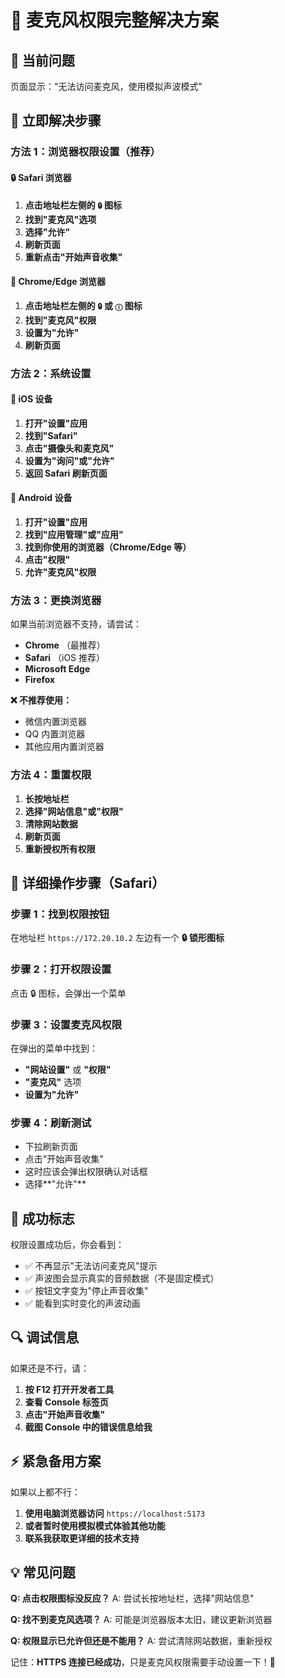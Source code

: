 # 🎤 麦克风权限完整解决方案

## 🚨 当前问题

页面显示："无法访问麦克风，使用模拟声波模式"

## 📱 立即解决步骤

### 方法 1：浏览器权限设置（推荐）

#### 🔒 Safari 浏览器

1. **点击地址栏左侧的 `🔒` 图标**
2. **找到"麦克风"选项**
3. **选择"允许"**
4. **刷新页面**
5. **重新点击"开始声音收集"**

#### 🤖 Chrome/Edge 浏览器

1. **点击地址栏左侧的 `🔒` 或 `ⓘ` 图标**
2. **找到"麦克风"权限**
3. **设置为"允许"**
4. **刷新页面**

### 方法 2：系统设置

#### 🍎 iOS 设备

1. **打开"设置"应用**
2. **找到"Safari"**
3. **点击"摄像头和麦克风"**
4. **设置为"询问"或"允许"**
5. **返回 Safari 刷新页面**

#### 🤖 Android 设备

1. **打开"设置"应用**
2. **找到"应用管理"或"应用"**
3. **找到你使用的浏览器（Chrome/Edge 等）**
4. **点击"权限"**
5. **允许"麦克风"权限**

### 方法 3：更换浏览器

如果当前浏览器不支持，请尝试：

- **Chrome** （最推荐）
- **Safari** （iOS 推荐）
- **Microsoft Edge**
- **Firefox**

**❌ 不推荐使用：**

- 微信内置浏览器
- QQ 内置浏览器
- 其他应用内置浏览器

### 方法 4：重置权限

1. **长按地址栏**
2. **选择"网站信息"或"权限"**
3. **清除网站数据**
4. **刷新页面**
5. **重新授权所有权限**

## 🔧 详细操作步骤（Safari）

### 步骤 1：找到权限按钮

在地址栏 `https://172.20.10.2` 左边有一个 **🔒 锁形图标**

### 步骤 2：打开权限设置

点击 🔒 图标，会弹出一个菜单

### 步骤 3：设置麦克风权限

在弹出的菜单中找到：

- **"网站设置"** 或 **"权限"**
- **"麦克风"** 选项
- **设置为"允许"**

### 步骤 4：刷新测试

- 下拉刷新页面
- 点击"开始声音收集"
- 这时应该会弹出权限确认对话框
- 选择**"允许"**

## 🎯 成功标志

权限设置成功后，你会看到：

- ✅ 不再显示"无法访问麦克风"提示
- ✅ 声波图会显示真实的音频数据（不是固定模式）
- ✅ 按钮文字变为"停止声音收集"
- ✅ 能看到实时变化的声波动画

## 🔍 调试信息

如果还是不行，请：

1. **按 F12 打开开发者工具**
2. **查看 Console 标签页**
3. **点击"开始声音收集"**
4. **截图 Console 中的错误信息给我**

## ⚡ 紧急备用方案

如果以上都不行：

1. **使用电脑浏览器访问** `https://localhost:5173`
2. **或者暂时使用模拟模式体验其他功能**
3. **联系我获取更详细的技术支持**

## 💡 常见问题

**Q: 点击权限图标没反应？**
A: 尝试长按地址栏，选择"网站信息"

**Q: 找不到麦克风选项？**
A: 可能是浏览器版本太旧，建议更新浏览器

**Q: 权限显示已允许但还是不能用？**
A: 尝试清除网站数据，重新授权

记住：**HTTPS 连接已经成功**，只是麦克风权限需要手动设置一下！🚀

